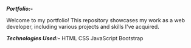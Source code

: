 ***Portfolio:-***

Welcome to my portfolio! This repository showcases my work as a web developer, including various projects and skills I've acquired.

***Technologies Used:-***
HTML
CSS
JavaScript
Bootstrap
